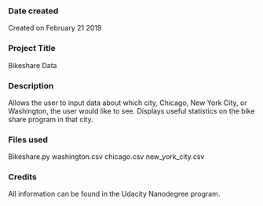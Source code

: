 ### Date created
Created on February 21 2019

### Project Title
Bikeshare Data

### Description
Allows the user to input data about which city, Chicago, New York City, or Washington, the user would like to see.  Displays useful statistics on the bike share program in that city.

### Files used
Bikeshare.py
washington.csv
chicago.csv
new_york_city.csv


### Credits
All information can be found in the Udacity Nanodegree program.
